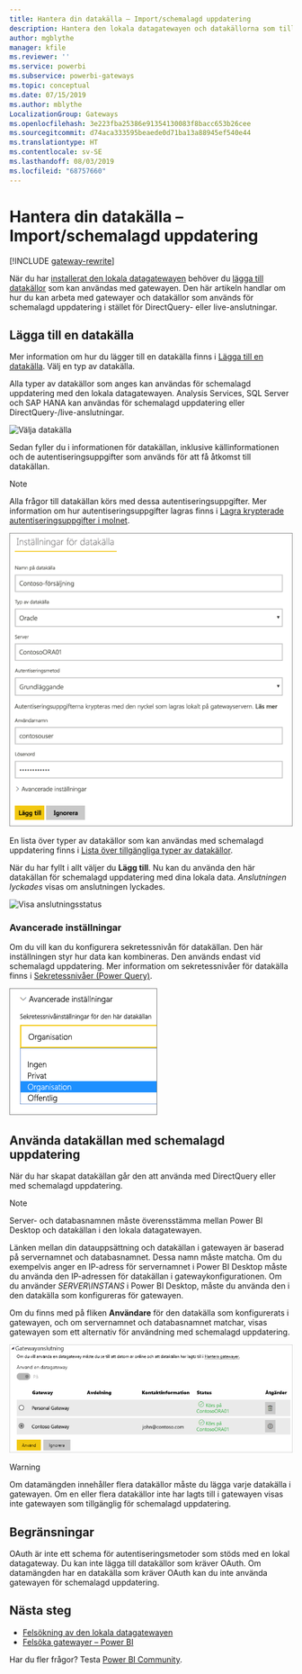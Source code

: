 ```yaml
---
title: Hantera din datakälla – Import/schemalagd uppdatering
description: Hantera den lokala datagatewayen och datakällorna som tillhör denna gateway. Den här artikeln är specifik för datakällor som kan användas med import/schemalagd uppdatering.
author: mgblythe
manager: kfile
ms.reviewer: ''
ms.service: powerbi
ms.subservice: powerbi-gateways
ms.topic: conceptual
ms.date: 07/15/2019
ms.author: mblythe
LocalizationGroup: Gateways
ms.openlocfilehash: 3e223fba25386e91354130083f8bacc653b26cee
ms.sourcegitcommit: d74aca333595beaede0d71ba13a88945ef540e44
ms.translationtype: HT
ms.contentlocale: sv-SE
ms.lasthandoff: 08/03/2019
ms.locfileid: "68757660"
---
```

# <a name="manage-your-data-source---importscheduled-refresh"></a>Hantera din datakälla – Import/schemalagd uppdatering

[!INCLUDE [gateway-rewrite](includes/gateway-rewrite.md)]

När du har [installerat den lokala datagatewayen](/data-integration/gateway/service-gateway-install) behöver du [lägga till datakällor](service-gateway-data-sources.md#add-a-data-source) som kan användas med gatewayen. Den här artikeln handlar om hur du kan arbeta med gatewayer och datakällor som används för schemalagd uppdatering i stället för DirectQuery- eller live-anslutningar.

## <a name="add-a-data-source"></a>Lägga till en datakälla

Mer information om hur du lägger till en datakälla finns i [Lägga till en datakälla](service-gateway-data-sources.md#add-a-data-source). Välj en typ av datakälla.

Alla typer av datakällor som anges kan användas för schemalagd uppdatering med den lokala datagatewayen. Analysis Services, SQL Server och SAP HANA kan användas för schemalagd uppdatering eller DirectQuery-/live-anslutningar.

![Välja datakälla](media/service-gateway-enterprise-manage-scheduled-refresh/datasourcesettings2.png)

Sedan fyller du i informationen för datakällan, inklusive källinformationen och de autentiseringsuppgifter som används för att få åtkomst till datakällan.

> [!NOTE]
> Alla frågor till datakällan körs med dessa autentiseringsuppgifter. Mer information om hur autentiseringsuppgifter lagras finns i [Lagra krypterade autentiseringsuppgifter i molnet](service-gateway-data-sources.md#store-encrypted-credentials-in-the-cloud).

![Fylla i inställningarna för datakälla](media/service-gateway-enterprise-manage-scheduled-refresh/datasourcesettings3-oracle.png)

En lista över typer av datakällor som kan användas med schemalagd uppdatering finns i [Lista över tillgängliga typer av datakällor](service-gateway-data-sources.md#list-of-available-data-source-types).

När du har fyllt i allt väljer du **Lägg till**. Nu kan du använda den här datakällan för schemalagd uppdatering med dina lokala data. *Anslutningen lyckades* visas om anslutningen lyckades.

![Visa anslutningsstatus](media/service-gateway-enterprise-manage-scheduled-refresh/datasourcesettings4.png)

### <a name="advanced-settings"></a>Avancerade inställningar

Om du vill kan du konfigurera sekretessnivån för datakällan. Den här inställningen styr hur data kan kombineras. Den används endast vid schemalagd uppdatering. Mer information om sekretessnivåer för datakälla finns i [Sekretessnivåer (Power Query)](https://support.office.com/article/Privacy-levels-Power-Query-CC3EDE4D-359E-4B28-BC72-9BEE7900B540).

![Ange sekretessnivån](media/service-gateway-enterprise-manage-scheduled-refresh/datasourcesettings9.png)

## <a name="use-the-data-source-for-scheduled-refresh"></a>Använda datakällan med schemalagd uppdatering

När du har skapat datakällan går den att använda med DirectQuery eller med schemalagd uppdatering.

> [!NOTE]
> Server- och databasnamnen måste överensstämma mellan Power BI Desktop och datakällan i den lokala datagatewayen.

Länken mellan din datauppsättning och datakällan i gatewayen är baserad på servernamnet och databasnamnet. Dessa namn måste matcha. Om du exempelvis anger en IP-adress för servernamnet i Power BI Desktop måste du använda den IP-adressen för datakällan i gatewaykonfigurationen. Om du använder *SERVER\INSTANS* i Power BI Desktop, måste du använda den i den datakälla som konfigureras för gatewayen.

Om du finns med på fliken **Användare** för den datakälla som konfigurerats i gatewayen, och om servernamnet och databasnamnet matchar, visas gatewayen som ett alternativ för användning med schemalagd uppdatering.

![Visa användarna](media/service-gateway-enterprise-manage-scheduled-refresh/powerbi-gateway-enterprise-schedule-refresh.png)

> [!WARNING]
> Om datamängden innehåller flera datakällor måste du lägga varje datakälla i gatewayen. Om en eller flera datakällor inte har lagts till i gatewayen visas inte gatewayen som tillgänglig för schemalagd uppdatering.

## <a name="limitations"></a>Begränsningar

OAuth är inte ett schema för autentiseringsmetoder som stöds med en lokal datagateway. Du kan inte lägga till datakällor som kräver OAuth. Om datamängden har en datakälla som kräver OAuth kan du inte använda gatewayen för schemalagd uppdatering.

## <a name="next-steps"></a>Nästa steg

* [Felsökning av den lokala datagatewayen](/data-integration/gateway/service-gateway-tshoot)
* [Felsöka gatewayer – Power BI](service-gateway-onprem-tshoot.md)

Har du fler frågor? Testa [Power BI Community](http://community.powerbi.com/).
